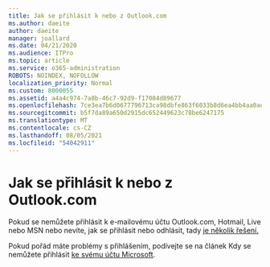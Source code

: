 ```yaml
---
title: Jak se přihlásit k nebo z Outlook.com
ms.author: daeite
author: daeite
manager: joallard
ms.date: 04/21/2020
ms.audience: ITPro
ms.topic: article
ms.service: o365-administration
ROBOTS: NOINDEX, NOFOLLOW
localization_priority: Normal
ms.custom: 8000055
ms.assetid: a4a4c974-7a8b-46c7-92d9-f17084d89677
ms.openlocfilehash: 7ce3ea7b6d0677796713ca98dbfe863f6033b8d6ea4bb4aa0aef6a86df7ab119
ms.sourcegitcommit: b5f7da89a650d2915dc652449623c78be6247175
ms.translationtype: MT
ms.contentlocale: cs-CZ
ms.lasthandoff: 08/05/2021
ms.locfileid: "54042911"
---
```

# <a name="how-to-sign-in-to-or-out-of-outlookcom"></a>Jak se přihlásit k nebo z Outlook.com

Pokud se nemůžete přihlásit k e-mailovému účtu Outlook.com, Hotmail, Live nebo MSN nebo nevíte, jak se přihlásit nebo odhlásit, tady [je několik řešení.](https://go.microsoft.com/fwlink/p/?linkid=2005840)
  
Pokud pořád máte problémy s přihlášením, podívejte se na článek Kdy se nemůžete přihlásit [ke svému účtu Microsoft](https://go.microsoft.com/fwlink/p/?linkid=837479).